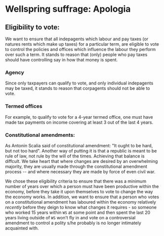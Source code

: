 # Wellspring suffrage: Apologia

## Eligibility to vote:

We want to ensure that all indepagents which labour and pay taxes (or natures rents which make up taxes) for a particular term, are eligible to vote to control the policies and offices which influence the labour they perform over such a term. It stands to reason that (only) people who pay taxes should have controlling say in how that money is spent.

### Agency

Since only taxpayers can qualify to vote, and only individual indepagents may be taxed, it stands to reason that corpagents should not be able to vote.

### Termed offices

For example, to qualify to vote for a 4-year termed office, one must have made tax payments on income covering at least 3 out of the last 4 years.

### Constitutional amendments:

As Antonin Scalia said of constitutional amendment: "It ought to be hard, but not too hard". Another way of putting it is that a republic is meant to be rule of law, not rule by the will of the times. Achieving that balance is diffcult. We take heart that where changes are desired by an overwhelming majority, they are usually made through the constitutional amendment process -- and where necessary they are made by force of even civil war.

We chose these eligibility criteria to ensure that there was a minimum number of years over which a person must have been productive within the economy, before they take it upon themselves to vote to change the way the economy works. In addition, we want to ensure that a person who votes on a constitutional amendment has laboured within the economy relatively *recently* before they deign to know what changes it requires - so someone who worked 15 years within `WS` at some point and then spent the last 20 years living outside of `WS` won't fly in and vote on a controversial amendment to control a polity s/he probably is no longer intimately acquainted with.
